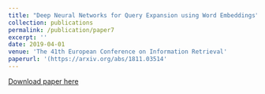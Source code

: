 ```yaml
---
title: "Deep Neural Networks for Query Expansion using Word Embeddings"
collection: publications
permalink: /publication/paper7
excerpt: ''
date: 2019-04-01
venue: 'The 41th European Conference on Information Retrieval'
paperurl: '(https://arxiv.org/abs/1811.03514'
---
```



[Download paper here](https://arxiv.org/abs/1811.03514)


